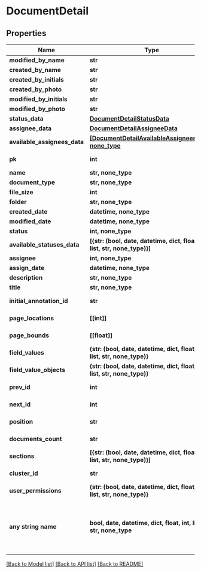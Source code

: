# DocumentDetail


## Properties
Name | Type | Description | Notes
------------ | ------------- | ------------- | -------------
**modified_by_name** | **str** |  | 
**created_by_name** | **str** |  | 
**created_by_initials** | **str** |  | 
**created_by_photo** | **str** |  | 
**modified_by_initials** | **str** |  | 
**modified_by_photo** | **str** |  | 
**status_data** | [**DocumentDetailStatusData**](DocumentDetailStatusData.md) |  | 
**assignee_data** | [**DocumentDetailAssigneeData**](DocumentDetailAssigneeData.md) |  | 
**available_assignees_data** | [**[DocumentDetailAvailableAssigneesData], none_type**](DocumentDetailAvailableAssigneesData.md) |  | 
**pk** | **int** |  | [optional] [readonly] 
**name** | **str, none_type** |  | [optional] 
**document_type** | **str, none_type** |  | [optional] 
**file_size** | **int** |  | [optional] 
**folder** | **str, none_type** |  | [optional] 
**created_date** | **datetime, none_type** |  | [optional] 
**modified_date** | **datetime, none_type** |  | [optional] 
**status** | **int, none_type** |  | [optional] 
**available_statuses_data** | **[{str: (bool, date, datetime, dict, float, int, list, str, none_type)}]** |  | [optional] [readonly] 
**assignee** | **int, none_type** |  | [optional] 
**assign_date** | **datetime, none_type** |  | [optional] 
**description** | **str, none_type** |  | [optional] 
**title** | **str, none_type** |  | [optional] 
**initial_annotation_id** | **str** |  | [optional] [readonly] 
**page_locations** | **[[int]]** |  | [optional] [readonly] 
**page_bounds** | **[[float]]** |  | [optional] [readonly] 
**field_values** | **{str: (bool, date, datetime, dict, float, int, list, str, none_type)}** |  | [optional] [readonly] 
**field_value_objects** | **{str: (bool, date, datetime, dict, float, int, list, str, none_type)}** |  | [optional] [readonly] 
**prev_id** | **int** |  | [optional] [readonly] 
**next_id** | **int** |  | [optional] [readonly] 
**position** | **str** |  | [optional] [readonly] 
**documents_count** | **str** |  | [optional] [readonly] 
**sections** | **[{str: (bool, date, datetime, dict, float, int, list, str, none_type)}]** |  | [optional] [readonly] 
**cluster_id** | **str** |  | [optional] [readonly] 
**user_permissions** | **{str: (bool, date, datetime, dict, float, int, list, str, none_type)}** |  | [optional] [readonly] 
**any string name** | **bool, date, datetime, dict, float, int, list, str, none_type** | any string name can be used but the value must be the correct type | [optional]

[[Back to Model list]](../README.md#documentation-for-models) [[Back to API list]](../README.md#documentation-for-api-endpoints) [[Back to README]](../README.md)


